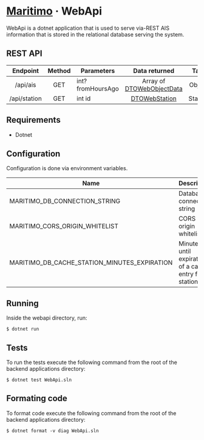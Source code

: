 # [Maritimo](https://maritimo.digital/) &middot; WebApi

WebApi is a dotnet application that is used to serve via-REST AIS information that is stored in the relational database serving the system.

## REST API

|   Endpoint   | Method | Parameters        |                  Data returned                   |  Table   |
| :----------: | :----: | ----------------- | :----------------------------------------------: | :------: |
|   /api/ais   |  GET   | int? fromHoursAgo | Array of [DTOWebObjectData](DTOWebObjectData.cs) | Objects  |
| /api/station |  GET   | int id            |        [DTOWebStation](DTOWebStation.cs)         | Stations |

## Requirements

- Dotnet

## Configuration

Configuration is done via environment variables.

| Name                                         | Description                                             |
| -------------------------------------------- | ------------------------------------------------------- |
| MARITIMO_DB_CONNECTION_STRING                | Database connection string                              |
| MARITIMO_CORS_ORIGIN_WHITELIST               | CORS origin whitelist                                   |
| MARITIMO_DB_CACHE_STATION_MINUTES_EXPIRATION | Minutes until expiration of a cache entry for a station |

## Running

Inside the webapi directory, run:

    $ dotnet run

## Tests

To run the tests execute the following command from the root of the backend applications directory:

    $ dotnet test WebApi.sln

## Formating code

To format code execute the following command from the root of the backend applications directory:

    $ dotnet format -v diag WebApi.sln
